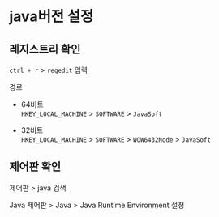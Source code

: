 # java버전 설정


## 레지스트리 확인

`ctrl + r` > `regedit` 입력  

경로  
 - 64비트  
`HKEY_LOCAL_MACHINE` > `SOFTWARE` > `JavaSoft`  

 - 32비트  
`HKEY_LOCAL_MACHINE` > `SOFTWARE` > `WOW6432Node` > `JavaSoft`  


## 제어판 확인

 제어판 > java 검색  
 
 Java 제어판 > Java > Java Runtime Environment 설정  

